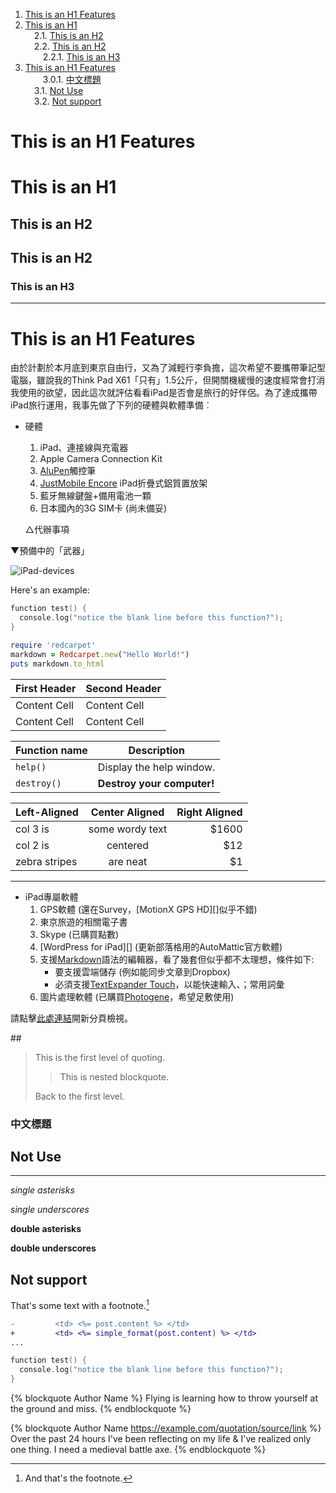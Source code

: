 <!-- MDTOC maxdepth:6 firsth1:1 numbering:1 flatten:0 bullets:0 updateOnSave:1 -->

1. [This is an H1 Features](#this-is-an-h1-features)   
2. [This is an H1](#this-is-an-h1)   
&emsp;2.1. [This is an H2](#this-is-an-h2)   
&emsp;2.2. [This is an H2](#this-is-an-h2-1)   
&emsp;&emsp;2.2.1. [This is an H3](#this-is-an-h3)   
3. [This is an H1 Features](#this-is-an-h1-features-1)   
&emsp;&emsp;3.0.1. [中文標題](#中文標題)   
&emsp;3.1. [Not Use](#not-use)   
&emsp;3.2. [Not support](#not-support)   

<!-- /MDTOC -->
# This is an H1 Features

# This is an H1 #

This is an H2
----

## This is an H2 ##

### This is an H3 ######

----
# This is an H1 Features

由於計劃於本月底到東京自由行，又為了減輕行李負擔，這次希望不要攜帶筆記型電腦，雖說我的Think Pad X61「只有」1.5公斤，但開關機緩慢的速度經常會打消我使用的欲望，因此這次就評估看看iPad是否會是旅行的好伴侶。為了達成攜帶iPad旅行運用，我事先做了下列的硬體與軟體準備︰

* 硬體
    1. iPad、連接線與充電器
    1. Apple Camera Connection Kit
    1. [AluPen][]觸控筆
    1. [JustMobile Encore][] iPad折疊式鋁質置放架
    1. 藍牙無線鍵盤+備用電池一顆
    1. 日本國內的3G SIM卡 (尚未備妥)

    △代辦事項

▼預備中的「武器」

![iPad-devices][]

Here's an example:
``` c++
function test() {
  console.log("notice the blank line before this function?");
}
```
``` ruby
require 'redcarpet'
markdown = Redcarpet.new("Hello World!")
puts markdown.to_html
```
First Header  | Second Header
------------- | -------------
Content Cell  | Content Cell
Content Cell  | Content Cell

| Function name | Description                    |
| ------------- | ------------------------------ |
| `help()`      | Display the help window.       |
| `destroy()`   | **Destroy your computer!**     |

| Left-Aligned  | Center Aligned  | Right Aligned |
| :------------ |:---------------:| -----:|
| col 3 is      | some wordy text | $1600 |
| col 2 is      | centered        |   $12 |
| zebra stripes | are neat        |    $1 |

---------------------------------------------------------------------------

* iPad專屬軟體
  1. GPS軟體 (還在Survey，[MotionX GPS HD][]似乎不錯)
    1. 東京旅遊的相關電子書
    1. Skype (已購買點數)
    1. [WordPress for iPad][] (更新部落格用的AutoMattic官方軟體)
    1. 支援[Markdown][]語法的編輯器，看了幾套但似乎都不太理想，條件如下:
        * 要支援雲端儲存 (例如能同步文章到Dropbox)
        * 必須支援[TextExpander Touch][]，以能快速輸入、；常用詞彙
    1. 圖片處理軟體 (已購買[Photogene][]，希望足敷使用)

請點擊[此處連結](http://jdev.tw/files/Blog-Markdown.txt)開新分頁檢視。

[AluPen]: http://www.ipevo.com/prods/Just_Mobile_AluPen_iPad_iPhone4
[JustMobile Encore]: http://www.ipevo.com/prods/Just_Mobile_Encore_iPad_Silver_black
[iPad-devices]: http://www.artronix.net/upload/9440452999312Programing.jpg
[Markdown]: http://daringfireball.net/projects/markdown/syntax
[Markdown 說明]: http://dgta.hopto.org/wiki/Markdown%20%E8%AA%AA%E6%98%8E
[PHP Markdown Extra]: http://michelf.com/projects/php-markdown/extra
[Markdown Extra]: http://michelf.com/projects/php-markdown/extra
[TextExpander Touch]: http://jdev.tw/blog/2390#header-7
[Photogene]: http://itunes.apple.com/us/app/photogene-for-ipad/id363448251?mt=8

\#\#

> This is the first level of quoting.
>
> > This is nested blockquote.
>
> Back to the first level.





### 中文標題


## Not Use

----------------------------------------------------------------------

*single asterisks*

_single underscores_

**double asterisks**

__double underscores__

Not support
----------------------------------------------------------------------

That's some text with a footnote.[^1]

[^1]: And that's the footnote.


``` diff
-         <td> <%= post.content %> </td>
+         <td> <%= simple_format(post.content) %> </td>
...
```

``` c++ test.cpp
function test() {
  console.log("notice the blank line before this function?");
}
```

{% blockquote Author Name %}
Flying is learning how to throw yourself at the ground and miss.
{% endblockquote %}

{% blockquote Author Name https://example.com/quotation/source/link %}
Over the past 24 hours I've been reflecting on my life & I've realized only one thing. I need a medieval battle axe.
{% endblockquote %}
